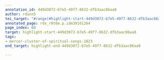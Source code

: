 ```yaml
---
annotation_id: 449d3072-b7e5-49f7-8632-dfb3aac86aa8
author: rdunn5
tei_target: "#range(#highlight-start-449d3072-b7e5-49f7-8632-dfb3aac86aa8, #highlight-end-449d3072-b7e5-49f7-8632-dfb3aac86aa8)"
annotated_page: rdx_r8t6m.p.idm39161264
page_index: 60
target: highlight-start-449d3072-b7e5-49f7-8632-dfb3aac86aa8
tags:
- mercer-cluster-of-spiritual-songs-1823
end_target: highlight-end-449d3072-b7e5-49f7-8632-dfb3aac86aa8

---
```

